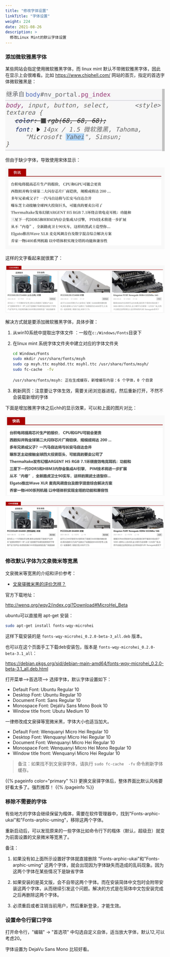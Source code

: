 ```yaml
---
title: "修改字体设置"
linkTitle: "字体设置"
weight: 224
date: 2021-08-26
description: >
  修改Linux Mint的默认字体设置
---
```



### 添加微软雅黑字体

某些网站会指定使用微软雅黑字体，而 linux mint 默认不带微软雅黑字体，因此在显示上会很难看。比如 https://www.chiphell.com/ 网站的首页，指定的首选字体微软雅黑是：

![](images/no-msyh-3.jpg)

但由于缺少字体，导致使用宋体显示：

![](images/no-msyh-1.jpg)

这样的文字看起来就很累了：

![](images/no-msyh-2.jpg)

解决方式就是要添加微软雅黑字体，具体步骤：

1. 从win10系统中提取出字体文件 ：一般在`c:/Windows/Fonts`目录下

2. 在linux mint 系统字体文件夹中建立对应的字体文件夹

    ```bash
    cd Windows/Fonts
    sudo mkdir /usr/share/fonts/msyh
    sudo cp msyh.ttc msyhbd.ttc msyhl.ttc /usr/share/fonts/msyh/
    sudo fc-cache  -fv
    
    /usr/share/fonts/msyh: 正在生成缓存，新增缓存内容：6 个字体，0 个目录
    ```
    
3. 刷新网页：注意要让字体生效，需要关闭浏览器进程，然后重新打开，不然不会装载新增的字体

下面是增加雅黑字体之后chh的显示效果，可以和上面的图片对比：

![](images/msyh-1.jpg)

![](images/msyh-2.jpg)

### 修改默认字体为文泉微米等宽黑

文泉微米等宽黑的介绍和评价参考：

- [文泉驿微米黑的评价怎样？](https://www.zhihu.com/question/19772565)

官方下载地址：

http://wenq.org/wqy2/index.cgi?Download#MicroHei_Beta

ubuntu可以直接用 apt-get 安装：

```bash
sudo apt-get install fonts-wqy-microhei
```

这样下载安装的是 `fonts-wqy-microhei_0.2.0-beta-3_all.deb` 版本。

也可以在这个页面手工下载deb安装包，版本是 `fonts-wqy-microhei_0.2.0-beta-3.1_all`：

https://debian.pkgs.org/sid/debian-main-amd64/fonts-wqy-microhei_0.2.0-beta-3.1_all.deb.html



打开菜单-->首选项--> 选择字体，默认字体设置如下：

- Default Font: Ubuntu Regular 10
- Desktop Font: Ubuntu Regular 10
- Document Font: Sans Regular 10
- Monospace Font: DejaVu Sans Mono Book 10
- Window title front: Ubutu Medium 10

一律修改成文泉驿等宽微米黑，字体大小也适当加大。

- Default Font: Wenquanyi Micro Hei Regular 10
- Desktop Font: Wenquanyi Micro Hei Regular 10
- Document Font: Wenquanyi Micro Hei Regular 10
- Monospace Font: Wenquanyi Micro Hei Mono Regular 10
- Window title front: Wenquanyi Micro Hei Regular 10

> 备注：如果找不到文泉驿字体，请执行 `sudo fc-cache  -fv` 命令刷新字体缓存。

{{% pageinfo color="primary" %}}
更换文泉驿字体后，整体界面比默认风格要好看太多了。强烈推荐！
{{% /pageinfo %}}

### 移除不需要的字体

有些地方的字体会继续保留为楷体，需要在软件管理器中，找到"Fonts-arphic-ukai"和"Fonts-arphic-uming"，移除这两个字体。

重新启动后，可以发现原来的一些字体比如命令行下的楷体（默认，超级丑）就变为前面设置的文泉微米等宽黑了。

备注：

1. 如果没有如上面所示设置好字体就直接删除 "Fonts-arphic-ukai"和"Fonts-arphic-uming" 这两个字体，就会出现因为字体缺失而造成的乱码现象。因为这两个字体在某些情况下是缺省字体

2. 如果安装的是英文版，会不自带这两个字体。而在安装简体中文包时会附带安装这两个字体，从而继续引发这个问题。解决的方式是在简体中文包安装完成之后再删除这两个字体。

3. 必须重启或者注销当前用户，然后重新登录，才能生效。

### 设置命令行窗口字体

打开命令行，"编辑" -> "首选项" 中勾选自定义自体，适当放大字体，默认12,可以考虑20。

字体设置为 DejaVu Sans Mono 比较好看。
